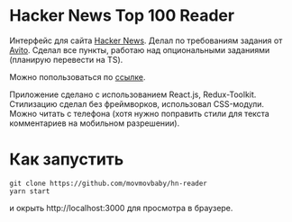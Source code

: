 # Hacker News Top 100 Reader

Интерфейс для сайта [Hacker News](https://news.ycombinator.com/). Делал по требованиям задания от [Avito](https://github.com/avito-tech/internship_frontend_2022). Сделал все пункты, работаю над опциональными заданиями (планирую перевести на TS).

Можно попользоваться по [ссылке](https://hacker-news-reader2023.vercel.app/).

Приложение сделано с использованием React.js, Redux-Toolkit. Стилизацию сделал без фреймворков, использовал CSS-модули. Можно читать с телефона (хотя нужно поправить стили для текста комментариев на мобильном разрешении).

# Как запустить

```
git clone https://github.com/movmovbaby/hn-reader
yarn start
```

и окрыть http://localhost:3000 для просмотра в браузере.
